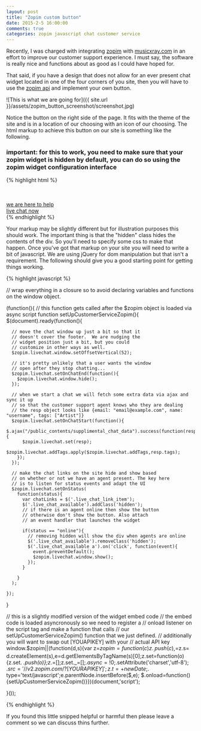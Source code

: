 ```yaml
---
layout: post
title: "Zopim custom button"
date: 2015-2-5 16:00:00
comments: true
categories: zopim javascript chat customer service
---
```


Recently, I was charged with integrating [zopim](https://www.zopim.com) with [musicxray.com](http://www.musicxray.com) in an effort to improve our customer support experience.  I must say, the software is really nice and functions about as good as I could have hoped for.

That said, if you have a design that does not allow for an ever present chat widget located in one of the four corners of you site, then you will have to use the [zopim api](https://api.zopim.com/files/meshim/widget/controllers/LiveChatAPI-js.html) and implement your own button.

![This is what we are going for]({{ site.url }}/assets/zopim_button_screenshot/screenshot.jpg)

Notice the button on the right side of the page.  It fits with the theme of the site and is in a location of our choosing with an icon of our choosing.  The html markup to achieve this button on our site is something like the following.

### important: for this to work, you need to make sure that your zopim widget is hidden by default, you can do so using the zopim widget configuration interface

{% highlight html %}
<div class="live_chat_available hidden">
  <br/><br/>
  <a href="#" class="btn btn-warn">
    <i class="glyph-conversation multiline size24"></i>
    <span>
      we are here to help<br/> 
      live chat now
    </span>
  </a>
</div>
{% endhighlight %}

Your markup may be slightly different but for illustration purposes this should work.  The important thing is that the "hidden" class hides the contents of the div.  So you'll need to specify some css to make that happen.  Once you've got that markup on your site you will need to write a bit of javascript.  We are using jQuery for dom manipulation but that isn't a requirement.  The following should give you a good starting point for getting things working.

{% highlight javascript %}

// wrap everything in a closure so to avoid declaring variables and functions on the window object.

(function(){
  // this function gets called after the $zopim object is loaded via async script 
  function setUpCustomerServiceZopim(){
    $(document).ready(function(){

      // move the chat window up just a bit so that it 
      // doesn't cover the footer.  We are nudging the 
      // widget position just a bit, but you could 
      // customize in other ways as well.
      $zopim.livechat.window.setOffsetVertical(52);

      // it's pretty unlikely that a user wants the window 
      // open after they stop chatting...
      $zopim.livechat.setOnChatEnd(function(){
        $zopim.livechat.window.hide();
      });

      // when we start a chat we will fetch some extra data via ajax and sync it up
      // so that the customer support agent knows who they are dealing
      // the resp object looks like {email: "email@example.com", name: "username", tags: ["Artist"]}
      $zopim.livechat.setOnChatStart(function(){
        $.ajax("/public_contents/supplimental_chat_data").success(function(resp){
          $zopim.livechat.set(resp);
          $zopim.livechat.addTags.apply($zopim.livechat.addTags,resp.tags);
        });
      });
      
      // make the chat links on the site hide and show based
      // on whether or not we have an agent present. The key here
      // is to listen for status events and adapt the UI
      $zopim.livechat.setOnStatus(
        function(status){ 
          var chatLinks = $('.live_chat_link_item');
          $('.live_chat_available').addClass('hidden');
          // if there is an agent online then show the button
          // otherwise don't show the button. Also attach
          // an event handler that launches the widget 

          if(status == "online"){
            // removing hidden will show the div when agents are online
            $('.live_chat_available').removeClass('hidden');
            $('.live_chat_available a').on('click', function(event){
              event.preventDefault();
              $zopim.livechat.window.show();
            });
          }

        }
      );

    });
  }

  // this is a slightly modified version of the widget embed code
  // the embed code is loaded asyncronously so we need to register a
  // onload listener on the script tag and make a function that calls
  // our setUpCustomerServiceZopim() function that we just defined.
  // additionally you will want to swap out [YOUAPIKEY] with your 
  // actual API key
  window.$zopim||(function(d,s){var z=$zopim=function(c){z._.push(c)},$=z.s=
      d.createElement(s),e=d.getElementsByTagName(s)[0];z.set=function(o){z.set.
      _.push(o)};z._=[];z.set._=[];$.async=!0;$.setAttribute('charset','utf-8');
      $.src='//v2.zopim.com/?[YOURAPIKEY]';z.t=+new Date;$.
      type='text/javascript';e.parentNode.insertBefore($,e);
      $.onload=function(){setUpCustomerServiceZopim()}})(document,'script');

}());

{% endhighlight %}

If you found this little snipped helpful or harmful then please leave a comment so we can discuss thins further.



